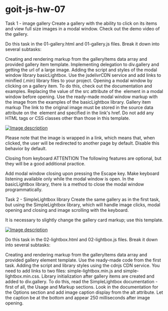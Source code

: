 # goit-js-hw-07

Task 1 - image gallery
Create a gallery with the ability to click on its items and view full size images in a modal window. Check out the demo video of the gallery.

Do this task in the 01-gallery.html and 01-gallery.js files. Break it down into several subtasks:

Creating and rendering markup from the galleryItems data array and provided gallery item template.
Implementing delegation to div.gallery and getting the url of a large image.
Adding the script and styles of the modal window library basicLightbox. Use the jsdelivrCDN service and add links to minified (.min) library files to your project.
Opening a modal window by clicking on a gallery item. To do this, check out the documentation and examples.
Replacing the value of the src attribute of the <img> element in a modal window before opening. Use the ready-made modal window markup with the image from the examples of the basicLightbox library.
Gallery item markup
The link to the original image must be stored in the source data attribute on the <img> element and specified in the link's href. Do not add any HTML tags or CSS classes other than those in this template.

<div class="gallery__item">
  <a class="gallery__link" href="large-image.jpg">
    <img
      class="gallery__image"
      src="small-image.jpg"
      data-source="large-image.jpg"
      alt="Image description"
    />
  </a>
</div>

Please note that the image is wrapped in a link, which means that, when clicked, the user will be redirected to another page by default. Disable this behavior by default.

Closing from keyboard
ATTENTION
The following features are optional, but they will be a good additional practice.

Add modal window closing upon pressing the Escape key. Make keyboard listening available only while the modal window is open. In the basicLightbox library, there is a method to close the modal window programmatically.

Task 2 - SimpleLightbox library
Create the same gallery as in the first task, but using the SimpleLightbox library, which will handle image clicks, modal opening and closing and image scrolling with the keyboard.

It is necessary to slightly change the gallery card markup; use this template.

<a class="gallery__item" href="large-image.jpg">
  <img class="gallery__image" src="small-image.jpg" alt="Image description" />
</a>

Do this task in the 02-lightbox.html and 02-lightbox.js files. Break it down into several subtasks:

Creating and rendering markup from the galleryItems data array and provided gallery element template. Use the ready-made code from the first task.
Adding the script and library styles using the cdnjs CDN service. You need to add links to two files: simple-lightbox.min.js and simple-lightbox.min.css.
Library initialization after gallery items are created and added to div.gallery. To do this, read the SimpleLightbox documentation - first of all, the Usage and Markup sections.
Look in the documentation for the Options section and add image caption display from the alt attribute. Let the caption be at the bottom and appear 250 milliseconds after image opening.
